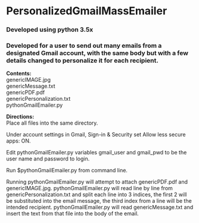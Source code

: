 # PersonalizedGmailMassEmailer

### Developed using python 3.5x

### Developed for a user to send out many emails from a designated Gmail account, with the same body but with a few details changed to personalize it for each recipient.

<strong> Contents: </strong> <br>
genericIMAGE.jpg<br>
genericMessage.txt<br>
genericPDF.pdf<br>
genericPersonalization.txt<br>
pythonGmailEmailer.py<br>

<strong> Directions:</strong> <br>
Place all files into the same directory.

Under account settings in Gmail, Sign-in & Security set Allow less secure apps: ON.

Edit pythonGmailEmailer.py variables gmail_user and gmail_pwd to be the user name and password to login.

Run $pythonGmailEmailer.py from command line.

Running pythonGmailEmailer.py will attempt to attach genericPDF.pdf and genericIMAGE.jpg. pythonGmailEmailer.py will read line by line from genericPersonalization.txt and split each line into 3 indices, the first 2 will be substituted into the email message, the third index from a line will be the intended recipient. pythonGmailEmailer.py will read genericMessage.txt and insert the text from that file into the body of the email.
